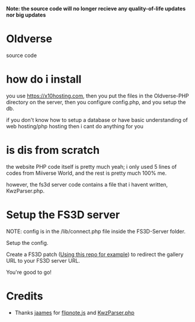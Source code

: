 **Note: the source code will no longer recieve any quality-of-life updates nor big updates**
# Oldverse
source code
# how do i install
you use https://x10hosting.com, then you put the files in the Oldverse-PHP directory on the server, then you configure config.php, and you setup the db.

if you don't know how to setup a database or have basic understanding of web hosting/php hosting then i cant do anything for you
# is dis from scratch
the website PHP code itself is pretty much yeah; i only used 5 lines of codes from Miiverse World, and the rest is pretty much 100% me.

however, the fs3d server code contains a file that i havent written, KwzParser.php.
# Setup the FS3D server
NOTE: config is in the /lib/connect.php file inside the FS3D-Server folder.

Setup the config.

Create a FS3D patch (<a href="https://github.com/Rix565/oldverse-fs3d-patch-tool">Using this repo for example</a>) to redirect the gallery URL to your FS3D server URL.

You're good to go!
# Credits
- Thanks <a href="https://github.com/jaames">jaames</a> for <a href="https://github.com/jaames/flipnote.js">flipnote.js</a> and <a href="https://gist.github.com/jaames/69af90df7a51b56ba04826bd7660420d">KwzParser.php</a>
